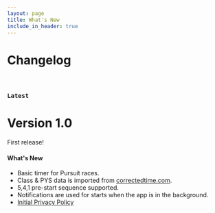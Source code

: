 ```yaml
---
layout: page
title: What's New
include_in_header: true
---
```


# Changelog

<br>

### `Latest`
# **Version 1.0**
First release!

#### What's New
- Basic timer for Pursuit races.
- Class & PYS data is imported from [correctedtime.com](https://www.correctedtime.com).
- 5,4,1 pre-start sequence supported.
- Notifications are used for starts when the app is in the background.
- [Initial Privacy Policy](/privacypolicy)


